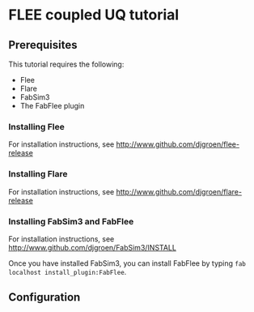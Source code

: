 # FLEE coupled UQ tutorial

## Prerequisites

This tutorial requires the following:
* Flee
* Flare
* FabSim3
* The FabFlee plugin

### Installing Flee

For installation instructions, see http://www.github.com/djgroen/flee-release

### Installing Flare

For installation instructions, see http://www.github.com/djgroen/flare-release

### Installing FabSim3 and FabFlee

For installation instructions, see http://www.github.com/djgroen/FabSim3/INSTALL

Once you have installed FabSim3, you can install FabFlee by typing `fab localhost install_plugin:FabFlee`.

## Configuration
